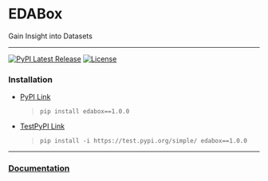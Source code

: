 # EDABox
Gain Insight into Datasets

---
[![PyPI Latest Release](https://img.shields.io/pypi/v/edabox.svg)](https://pypi.org/project/edabox/)
[![License](https://img.shields.io/pypi/l/pandas.svg)](https://github.com/poushalimukherjee/edabox/blob/main/LICENSE)

### Installation
- [PyPI Link](https://pypi.org/project/edabox/)
  > ```pip install edabox==1.0.0```
- [TestPyPI Link](https://test.pypi.org/project/edabox/1.0.0/)
  > ```pip install -i https://test.pypi.org/simple/ edabox==1.0.0```

---  

### [Documentation](https://github.com/poushalimukherjee/edabox/tree/main/doc/build/html/index.html)
